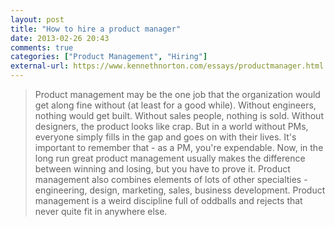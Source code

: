 ```yaml
---
layout: post
title: "How to hire a product manager"
date: 2013-02-26 20:43
comments: true
categories: ["Product Management", "Hiring"]
external-url: https://www.kennethnorton.com/essays/productmanager.html
---
```


> Product management may be the one job that the organization would get along fine without (at least for a good while). Without engineers, nothing would get built. Without sales people, nothing is sold. Without designers, the product looks like crap. But in a world without PMs, everyone simply fills in the gap and goes on with their lives. It's important to remember that - as a PM, you're expendable. Now, in the long run great product management usually makes the difference between winning and losing, but you have to prove it. Product management also combines elements of lots of other specialties - engineering, design, marketing, sales, business development. Product management is a weird discipline full of oddballs and rejects that never quite fit in anywhere else.

